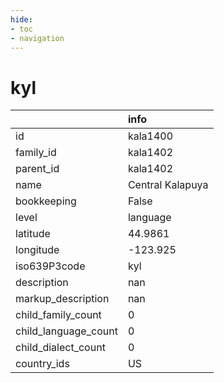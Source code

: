```yaml
---
hide:
- toc
- navigation
---
```

# kyl
|                      | info             |
|:---------------------|:-----------------|
| id                   | kala1400         |
| family_id            | kala1402         |
| parent_id            | kala1402         |
| name                 | Central Kalapuya |
| bookkeeping          | False            |
| level                | language         |
| latitude             | 44.9861          |
| longitude            | -123.925         |
| iso639P3code         | kyl              |
| description          | nan              |
| markup_description   | nan              |
| child_family_count   | 0                |
| child_language_count | 0                |
| child_dialect_count  | 0                |
| country_ids          | US               |